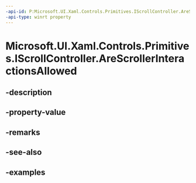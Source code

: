 ```yaml
---
-api-id: P:Microsoft.UI.Xaml.Controls.Primitives.IScrollController.AreScrollerInteractionsAllowed
-api-type: winrt property
---
```


# Microsoft.UI.Xaml.Controls.Primitives.IScrollController.AreScrollerInteractionsAllowed

<!--
public bool AreScrollerInteractionsAllowed { get; }
-->


## -description

## -property-value

## -remarks

## -see-also

## -examples


